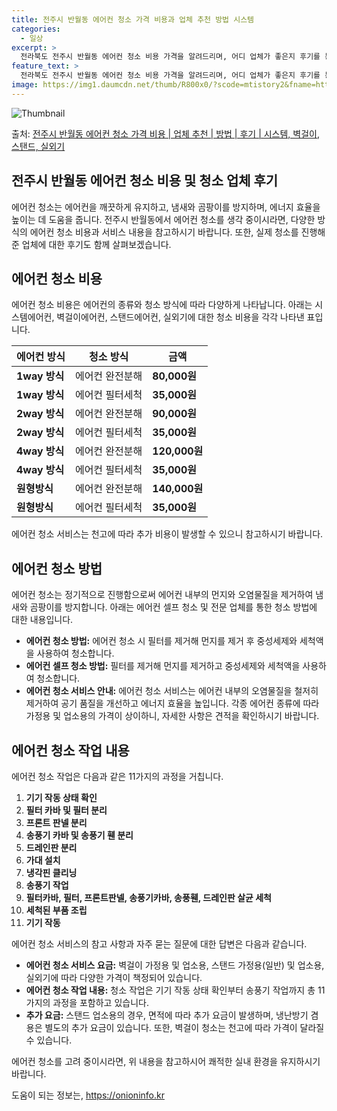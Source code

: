 ```yaml
---
title: 전주시 반월동 에어컨 청소 가격 비용과 업체 추천 방법 시스템
categories:
  - 일상
excerpt: >
  전라북도 전주시 반월동 에어컨 청소 비용 가격을 알려드리며, 어디 업체가 좋은지 후기를 통해 알아보겠습니다. 현재 글에서는 시스템, 벽걸이, 스탠드, 실외기 각각에 대해 청소 비용이 나와 있으니 참고하시면 되겠습니다. 에어컨 분해 청소 방법 보기 👈 클릭셀프 에어컨 청소 방법 보기👈 클릭전주시 반월동 에어컨 청소 비용시스템에어컨 방식클리닝방식금액1way 방식에어컨 완전분해80,000원1way 방식에어컨 필터세척35,000원2way 방식에어컨 완전분해90,000원2way 방식에어컨 필터세척35,000원4way 방식에어컨 완전분해120,000원4way 방식에어컨 필터세척35,000원원형방식에어컨 완전분해140,000원원형방식에어컨 필터세척35,000원에어컨 청소 견적 샘플 보기 👈 클릭에어컨 냄새의 원인에어..
feature_text: >
  전라북도 전주시 반월동 에어컨 청소 비용 가격을 알려드리며, 어디 업체가 좋은지 후기를 통해 알아보겠습니다. 현재 글에서는 시스템, 벽걸이, 스탠드, 실외기 각각에 대해 청소 비용이 나와 있으니 참고하시면 되겠습니다. 에어컨 분해 청소 방법 보기 👈 클릭셀프 에어컨 청소 방법 보기👈 클릭전주시 반월동 에어컨 청소 비용시스템에어컨 방식클리닝방식금액1way 방식에어컨 완전분해80,000원1way 방식에어컨 필터세척35,000원2way 방식에어컨 완전분해90,000원2way 방식에어컨 필터세척35,000원4way 방식에어컨 완전분해120,000원4way 방식에어컨 필터세척35,000원원형방식에어컨 완전분해140,000원원형방식에어컨 필터세척35,000원에어컨 청소 견적 샘플 보기 👈 클릭에어컨 냄새의 원인에어..
image: https://img1.daumcdn.net/thumb/R800x0/?scode=mtistory2&fname=https%3A%2F%2Fblog.kakaocdn.net%2Fdn%2FbqCD4J%2FbtsHw47IhoR%2F1UI2nZsettE41dbGuZUwJk%2Fimg.webp
---
```


![Thumbnail](https://img1.daumcdn.net/thumb/R800x0/?scode=mtistory2&fname=https%3A%2F%2Fblog.kakaocdn.net%2Fdn%2FbqCD4J%2FbtsHw47IhoR%2F1UI2nZsettE41dbGuZUwJk%2Fimg.webp)

<p>출처: <a href="https://onioninfo.kr/entry/%EC%A0%84%EC%A3%BC%EC%8B%9C-%EB%B0%98%EC%9B%94%EB%8F%99-%EC%97%90%EC%96%B4%EC%BB%A8-%EC%B2%AD%EC%86%8C-%EA%B0%80%EA%B2%A9-%EB%B9%84%EC%9A%A9-%EC%97%85%EC%B2%B4-%EC%B6%94%EC%B2%9C-%EB%B0%A9%EB%B2%95-%ED%9B%84%EA%B8%B0-%EC%8B%9C%EC%8A%A4%ED%85%9C-%EB%B2%BD%EA%B1%B8%EC%9D%B4-%EC%8A%A4%ED%83%A0%EB%93%9C-%EC%8B%A4%EC%99%B8%EA%B8%B0" rel="dofollow">전주시 반월동 에어컨 청소 가격 비용 | 업체 추천 | 방법 | 후기 | 시스템, 벽걸이, 스탠드, 실외기</a> </p>

## 전주시 반월동 에어컨 청소 비용 및 청소 업체 후기



에어컨 청소는 에어컨을 깨끗하게 유지하고, 냄새와 곰팡이를 방지하며, 에너지 효율을 높이는 데 도움을 줍니다. 전주시 반월동에서 에어컨
청소를 생각 중이시라면, 다양한 방식의 에어컨 청소 비용과 서비스 내용을 참고하시기 바랍니다. 또한, 실제 청소를 진행해 준 업체에 대한
후기도 함께 살펴보겠습니다.



## 에어컨 청소 비용

에어컨 청소 비용은 에어컨의 종류와 청소 방식에 따라 다양하게 나타납니다. 아래는 시스템에어컨, 벽걸이에어컨, 스탠드에어컨, 실외기에 대한
청소 비용을 각각 나타낸 표입니다.

에어컨 방식 | 청소 방식 | 금액  
---|---|---  
**1way 방식** | 에어컨 완전분해 | **80,000원**  
**1way 방식** | 에어컨 필터세척 | **35,000원**  
**2way 방식** | 에어컨 완전분해 | **90,000원**  
**2way 방식** | 에어컨 필터세척 | **35,000원**  
**4way 방식** | 에어컨 완전분해 | **120,000원**  
**4way 방식** | 에어컨 필터세척 | **35,000원**  
**원형방식** | 에어컨 완전분해 | **140,000원**  
**원형방식** | 에어컨 필터세척 | **35,000원**  
  
에어컨 청소 서비스는 천고에 따라 추가 비용이 발생할 수 있으니 참고하시기 바랍니다.



## 에어컨 청소 방법

에어컨 청소는 정기적으로 진행함으로써 에어컨 내부의 먼지와 오염물질을 제거하여 냄새와 곰팡이를 방지합니다. 아래는 에어컨 셀프 청소 및 전문
업체를 통한 청소 방법에 대한 내용입니다.

  * **에어컨 청소 방법:** 에어컨 청소 시 필터를 제거해 먼지를 제거 후 중성세제와 세척액을 사용하여 청소합니다.
  * **에어컨 셀프 청소 방법:** 필터를 제거해 먼지를 제거하고 중성세제와 세척액을 사용하여 청소합니다.
  * **에어컨 청소 서비스 안내:** 에어컨 청소 서비스는 에어컨 내부의 오염물질을 철저히 제거하여 공기 품질을 개선하고 에너지 효율을 높입니다. 각종 에어컨 종류에 따라 가정용 및 업소용의 가격이 상이하니, 자세한 사항은 견적을 확인하시기 바랍니다.



## 에어컨 청소 작업 내용

에어컨 청소 작업은 다음과 같은 11가지의 과정을 거칩니다.

  1. **기기 작동 상태 확인**
  2. **필터 카바 및 필터 분리**
  3. **프론트 판넬 분리**
  4. **송풍기 카바 및 송풍기 휀 분리**
  5. **드레인판 분리**
  6. **가대 설치**
  7. **냉각핀 클리닝**
  8. **송풍기 작업**
  9. **필터카바, 필터, 프론트판넬, 송풍기카바, 송풍휀, 드레인판 살균 세척**
  10. **세척된 부품 조립**
  11. **기기 작동**

에어컨 청소 서비스의 참고 사항과 자주 묻는 질문에 대한 답변은 다음과 같습니다.

  * **에어컨 청소 서비스 요금:** 벽걸이 가정용 및 업소용, 스탠드 가정용(일반) 및 업소용, 실외기에 따라 다양한 가격이 책정되어 있습니다.
  * **에어컨 청소 작업 내용:** 청소 작업은 기기 작동 상태 확인부터 송풍기 작업까지 총 11가지의 과정을 포함하고 있습니다.
  * **추가 요금:** 스탠드 업소용의 경우, 면적에 따라 추가 요금이 발생하며, 냉난방기 겸용은 별도의 추가 요금이 있습니다. 또한, 벽걸이 청소는 천고에 따라 가격이 달라질 수 있습니다.

에어컨 청소를 고려 중이시라면, 위 내용을 참고하시어 쾌적한 실내 환경을 유지하시기 바랍니다.



 

도움이 되는 정보는, <a href="https://onioninfo.kr" rel="dofollow">https://onioninfo.kr</a>


